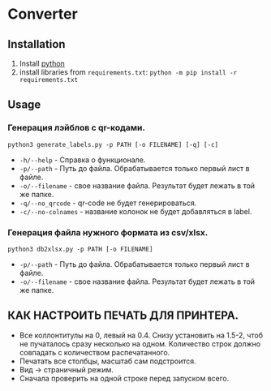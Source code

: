 # Converter

## Installation

1. Install [python](https://github.com/PackeTsar/Install-Python/blob/master/README.md)
2. install libraries from `requirements.txt`: 
`python -m pip install -r requirements.txt`

## Usage

### Генерация лэйблов с qr-кодами.

`python3 generate_labels.py -p PATH [-o FILENAME] [-q] [-c]`

- `-h/--help` - Справка о функционале.
- `-p/--path` - Путь до файла. Обрабатывается только первый лист в файле.
- `-o/--filename` - свое название файла. Результат будет лежать в той же папке.
- `-q/--no_qrcode` - qr-code не будет генерироваться.
- `-c/--no-colnames` - название колонок не будет добавляться в label.
### Генерация файла нужного формата из csv/xlsx.

`python3 db2xlsx.py -p PATH [-o FILENAME]`

- `-p/--path` - Путь до файла. Обрабатывается только первый лист в файле.
- `-o/--filename` - свое название файла. Результат будет лежать в той же папке.


## КАК НАСТРОИТЬ ПЕЧАТЬ ДЛЯ ПРИНТЕРА.
- Все коллонтитулы на 0, левый на 0.4. Снизу установить на 1.5-2, чтоб не пучаталось сразу несколько на одном. Количество строк должно совпадать с количеством распечатанного.
- Печатать все столбцы, масштаб сам подстроится.
- Вид -> страничный режим.
- Сначала проверить на одной строке перед запуском всего.